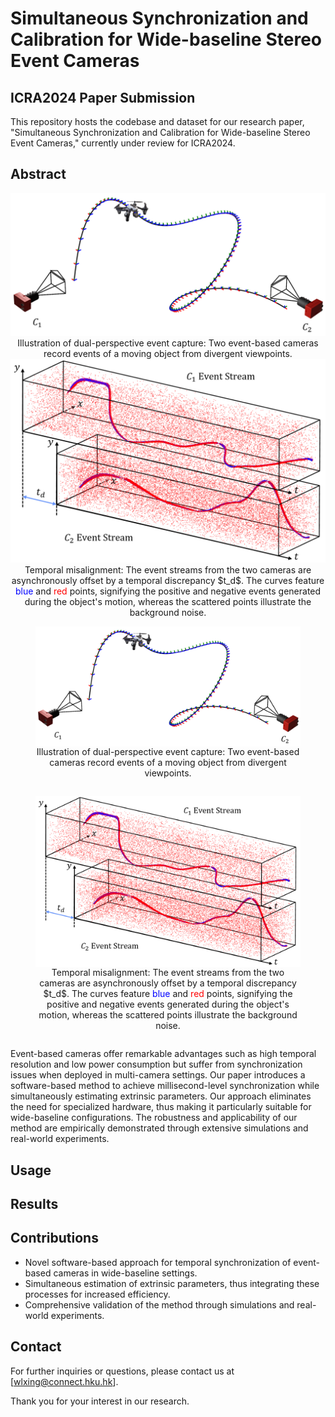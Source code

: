 # Simultaneous Synchronization and Calibration for Wide-baseline Stereo Event Cameras
## ICRA2024 Paper Submission

This repository hosts the codebase and dataset for our research paper, "Simultaneous Synchronization and Calibration for Wide-baseline Stereo Event Cameras," currently under review for ICRA2024.

## Abstract

<div align="center">
    <img src="./fig/head_a.png" width="600" />
    <figcaption>
    Illustration of dual-perspective event capture: Two event-based cameras record events of a moving object from divergent viewpoints.
    </figcaption>
</div>

<div align="center">
    <img src="./fig/head_b.png" width="600" />
    <figcaption>
    Temporal misalignment: The event streams from the two cameras are asynchronously offset by a temporal discrepancy $t_d$. The curves feature <span style="color:blue">blue</span> and <span style="color:red">red</span> points, signifying the positive and negative events generated during the object's motion, whereas the scattered points illustrate the background noise.
    </figcaption>
</div>

<div align="center">
    <figure style="display: inline-block;">
        <img src="./fig/head_a.png" width="600" style="display: block;" />
        <figcaption>
        Illustration of dual-perspective event capture: Two event-based cameras record events of a moving object from divergent viewpoints.
        </figcaption>
    </figure>
</div>

<div align="center">
    <figure style="display: inline-block;">
        <img src="./fig/head_b.png" width="600" style="display: block;" />
        <figcaption>
        Temporal misalignment: The event streams from the two cameras are asynchronously offset by a temporal discrepancy $t_d$. The curves feature <span style="color:blue">blue</span> and <span style="color:red">red</span> points, signifying the positive and negative events generated during the object's motion, whereas the scattered points illustrate the background noise.
        </figcaption>
    </figure>
</div>



Event-based cameras offer remarkable advantages such as high temporal resolution and low power consumption but suffer from synchronization issues when deployed in multi-camera settings. Our paper introduces a software-based method to achieve millisecond-level synchronization while simultaneously estimating extrinsic parameters. Our approach eliminates the need for specialized hardware, thus making it particularly suitable for wide-baseline configurations. The robustness and applicability of our method are empirically demonstrated through extensive simulations and real-world experiments.



## Usage


## Results


## Contributions
- Novel software-based approach for temporal synchronization of event-based cameras in wide-baseline settings.
- Simultaneous estimation of extrinsic parameters, thus integrating these processes for increased efficiency.
- Comprehensive validation of the method through simulations and real-world experiments.

## Contact

For further inquiries or questions, please contact us at [wlxing@connect.hku.hk].

Thank you for your interest in our research.

